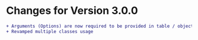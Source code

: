 # Changes for Version 3.0.0
```diff
+ Arguments (Options) are now required to be provided in table / object. Much easier!
+ Revamped multiple classes usage
```